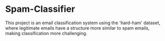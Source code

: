 # Spam-Classifier

This project is an email classification system using the 'hard-ham' dataset, where legitimate emails have a structure more similar to spam emails, making classification more challenging.